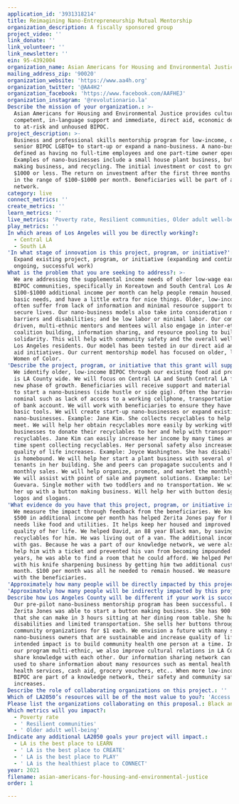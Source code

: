 ```yaml
---
application_id: '3931318214'
title: Reimagining Nano-Entrepreneurship Mutual Mentorship
organization_description: A fiscally sponsored group
project_video: ''
link_donate: ''
link_volunteer: ''
link_newsletter: ''
ein: 95-4392004
organization_name: Asian Americans for Housing and Environmental Justice
mailing_address_zip: '90020'
organization_website: 'https://www.aa4h.org'
organization_twitter: '@AA4H2'
organization_facebook: 'https://www.facebook.com/AAFHEJ'
organization_instagram: '@revolutionario.la'
Describe the mission of your organization.: >-
  Asian Americans for Housing and Environmental Justice provides culturally
  competent, in-language support and immediate, direct aid, economic development
  to at-risk and unhoused BIPOC.
project_description: >-
  Business and professional skills mentorship program for low-income, older and
  senior BIPOC LGBTQ+ to start-up or expand a nano-business. A nano-business is
  defined as having no full-time employees and one part-time owner operator.
  Examples of nano-businesses include a small house plant business, button
  making business, and recycling. The initial investment or cost to grow is
  $1000 or less. The return on investment after the first three months should be
  in the range of $100-$1000 per month. Beneficiaries will be part of an alumni
  network.
category: live
connect_metrics: ''
create_metrics: ''
learn_metrics: ''
live_metrics: 'Poverty rate, Resilient communities, Older adult well-being'
play_metrics: ''
In which areas of Los Angeles will you be directly working?:
  - Central LA
  - South LA
'In what stage of innovation is this project, program, or initiative?': >-
  Expand existing project, program, or initiative (expanding and continuing
  ongoing, successful work)
What is the problem that you are seeking to address?: >-
  We are addressing the supplemental income needs of older low-wage earners in
  BIPOC communities, specifically in Koreatown and South Central Los Angeles.
  $100-$1000 additional income per month can help people remain housed, meet
  basic needs, and have a little extra for nice things. Older, low-income BIPOC
  often suffer from lack of information and minimal resource support to lead
  secure lives. Our nano-business models also take into consideration mobility
  barriers and disabilities; and be low labor or minimal labor. Our community
  driven, multi-ethnic mentors and mentees will also engage in inter-ethnic
  coalition building, information sharing, and resource pooling to build
  solidarity. This will help with community safety and the overall well being of
  Los Angeles residents. Our model has been tested in our direct aid and food
  aid initiatives. Our current mentorship model has focused on older, low income
  Women of Color.
'Describe the project, program, or initiative that this grant will support to address the problem identified.': >-
  We identify older, low-income BIPOC through our existing food aid program that
  is LA County wide. We will focus on Central LA and South Central LA for our
  new phase of growth. Beneficiaries will receive support and material resources
  to start a nano-business (side hustle or side gig). Often the barriers are
  nominal such as lack of access to a working cellphone, transportation, or lack
  of bank account. We will work with beneficiaries to ensure they have these
  basic tools. We will create start-up nano-businesses or expand existing
  nano-businesses. Example: Jane Kim. She collects recyclables to help make ends
  meet. We will help her obtain recyclables more easily by working with local
  businesses to donate their recyclables to her and help with transporting the
  recyclables. Jane Kim can easily increase her income by many times and reduce
  time spent collecting recyclables. Her personal safety also increased. Her
  quality of life increases. Example: Joyce Washington. She has disabilities and
  is homebound. We will help her start a plant business with several other
  tenants in her building. She and peers can propagate succulents and hold
  monthly sales. We will help organize, promote, and market the monthly sales.
  We will assist with point of sale and payment solutions. Example: Letitia
  Guevara. Single mother with two toddlers and no transportation. We will set
  her up with a button making business. Will help her with button design such as
  logos and slogans.
'What evidence do you have that this project, program, or initiative is or will be successful, and how will you define and measure success?': >-
  We measure the impact through feedback from the beneficiaries. We know that
  $500 in additional income per month has helped Zerita Jones pay for basic
  needs like food and utilities. It helps keep her housed and improved the
  quality of her life. We helped David, an 88 year Black man, by saving
  recyclables for him. He was living out of a van. The additional income helped
  with gas. Because he was a part of our knowledge network, we were also able to
  help him with a ticket and prevented his van from becoming impounded. After 3
  years, he was able to find a room that he could afford. We helped Peter Kim
  with his knife sharpening business by getting him two additional customers per
  month. $100 per month was all he needed to remain housed. We measure outcomes
  with the beneficiaries.
'Approximately how many people will be directly impacted by this project, program, or initiative?': '50'
'Approximately how many people will be indirectly impacted by this project, program, or initiative?': '500'
Describe how Los Angeles County will be different if your work is successful.: >-
  Our pre-pilot nano-business mentorship program has been successful. Example:
  Zerita Jones was able to start a button making business. She has 900 orders
  that she can make in 3 hours sitting at her dining room table. She has
  disabilities and limited transportation. She sells her buttons through
  community organizations for $1 each. We envision a future with many such
  nano-business owners that are sustainable and increase quality of life. The
  intended impact is to build community health one person at a time. In making
  our program multi-ethnic, we also improve cultural relations in LA County and
  share knowledge with each other. Our information sharing network can also be
  used to share information about many resources such as mental health services,
  health services, cash aid, grocery vouchers, etc.. When more low-income, older
  BIPOC are part of a knowledge network, their safety and community safety
  increases.
Describe the role of collaborating organizations on this project.: ''
Which of LA2050’s resources will be of the most value to you?: 'Access to the LA2050 community,Capacity-building and training'
Please list the organizations collaborating on this proposal.: Black and Korean Coalition Black and Latinx Coaltion BIPOC Coalition
Which metrics will you impact?:
  - Poverty rate
  - ' Resilient communities'
  - ' Older adult well-being'
Indicate any additional LA2050 goals your project will impact.:
  - LA is the best place to LEARN
  - ' LA is the best place to CREATE'
  - ' LA is the best place to PLAY'
  - ' LA is the healthiest place to CONNECT'
year: 2021
filename: asian-americans-for-housing-and-environmental-justice
order: 1

---
```

